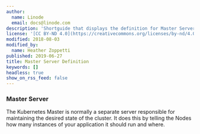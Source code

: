 ```yaml
---
author:
  name: Linode
  email: docs@linode.com
description: 'Shortguide that displays the definition for Master Server.'
license: '[CC BY-ND 4.0](https://creativecommons.org/licenses/by-nd/4.0)'
modified: 2018-08-03
modified_by:
  name: Heather Zoppetti
published: 2019-06-27
title: Master Server Definition
keywords: []
headless: true
show_on_rss_feed: false
---
```


### Master Server

The Kubernetes Master is normally a separate server responsible for maintaining the desired state of the cluster. It does this by telling the Nodes how many instances of your application it should run and where.